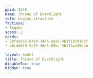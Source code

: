 ```yaml
---
ppid: 3358
name: Throne of Everblight
role: engine_structure
factions:
- legion
scans: 2
cards:
- 28faada5-b414-34d4-ada5-4b19181910b7
- e6cd6879-9e75-38b3-85bc-5b213aa35d4b

layout: model
title: Throne of Everblight
disableToc: true
hidden: true
---
```

